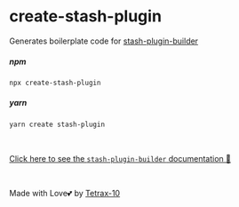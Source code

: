 # create-stash-plugin

Generates boilerplate code for [stash-plugin-builder](https://www.npmjs.com/package/stash-plugin-builder)

##### npm

```sh
npx create-stash-plugin
```

##### yarn

```sh
yarn create stash-plugin
```

</br>

[Click here to see the `stash-plugin-builder` documentation 📃](https://github.com/Tetrax-10/stash-plugin-builder#readme)

</br>

Made with Love💕 by [Tetrax-10](https://github.com/Tetrax-10)
